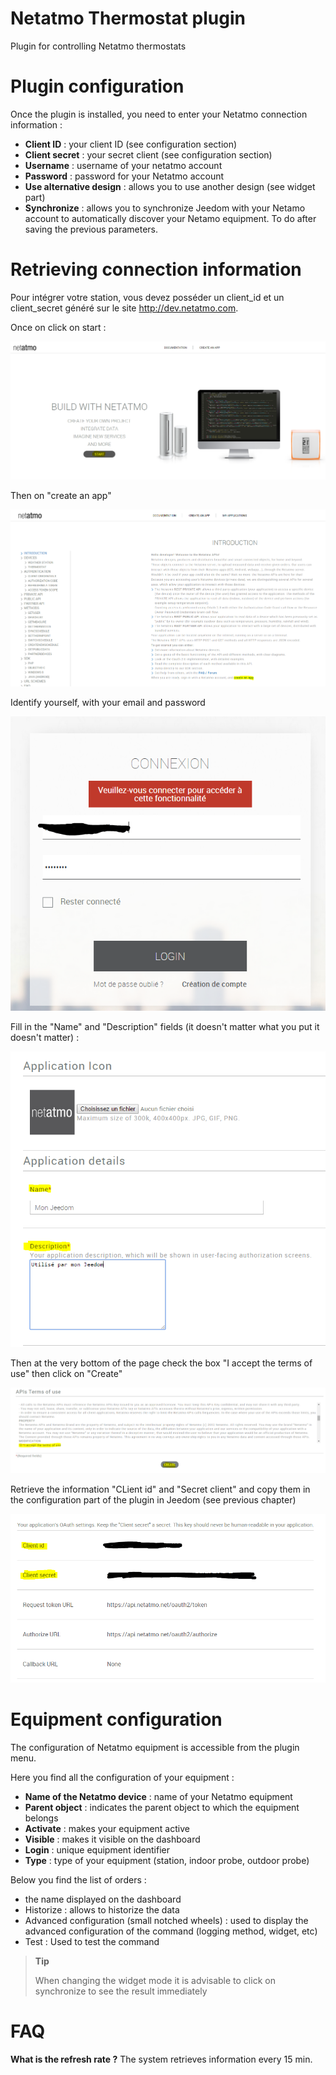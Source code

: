 # Netatmo Thermostat plugin

Plugin for controlling Netatmo thermostats

# Plugin configuration 

Once the plugin is installed, you need to enter your Netatmo connection information :

-   **Client ID** : your client ID (see configuration section)
-   **Client secret** : your secret client (see configuration section)
-   **Username** : username of your netatmo account
-   **Password** : password for your Netatmo account
-   **Use alternative design** : allows you to use another design (see widget part)
-   **Synchronize** : allows you to synchronize Jeedom with your Netamo account to automatically discover your Netamo equipment. To do after saving the previous parameters.

# Retrieving connection information 

Pour intégrer votre station, vous devez posséder un client\_id et un client\_secret généré sur le site <http://dev.netatmo.com>.

Once on click on start :

![netatmoWeather10](../images/netatmoWeather10.png)

Then on "create an app"

![netatmoWeather11](../images/netatmoWeather11.png)

Identify yourself, with your email and password

![netatmoWeather12](../images/netatmoWeather12.png)

Fill in the "Name" and "Description" fields (it doesn't matter what you put it doesn't matter) :

![netatmoWeather13](../images/netatmoWeather13.png)

Then at the very bottom of the page check the box "I accept the terms of use" then click on "Create"

![netatmoWeather14](../images/netatmoWeather14.png)

Retrieve the information "CLient id" and "Secret client" and copy them in the configuration part of the plugin in Jeedom (see previous chapter)

![netatmoWeather15](../images/netatmoWeather15.png)

# Equipment configuration 

The configuration of Netatmo equipment is accessible from the plugin menu.

Here you find all the configuration of your equipment :

-   **Name of the Netatmo device** : name of your Netatmo equipment
-   **Parent object** : indicates the parent object to which the equipment belongs
-   **Activate** : makes your equipment active
-   **Visible** : makes it visible on the dashboard
-   **Login** : unique equipment identifier
-   **Type** : type of your equipment (station, indoor probe, outdoor probe)

Below you find the list of orders :

-   the name displayed on the dashboard
-   Historize : allows to historize the data
-   Advanced configuration (small notched wheels) : used to display the advanced configuration of the command (logging method, widget, etc)
-   Test : Used to test the command

> **Tip**
>
> When changing the widget mode it is advisable to click on synchronize to see the result immediately

# FAQ 

**What is the refresh rate ?**
The system retrieves information every 15 min.
